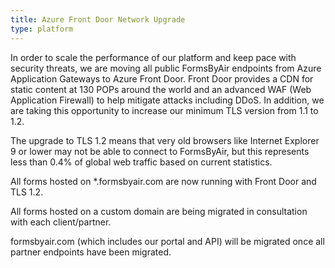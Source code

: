 ```yaml
---
title: Azure Front Door Network Upgrade
type: platform
---
```


In order to scale the performance of our platform and keep pace with security threats, we are moving all public FormsByAir endpoints from Azure Application Gateways to Azure Front Door. Front Door provides a CDN for static content at 130 POPs around the world and an advanced WAF (Web Application Firewall) to help mitigate attacks including DDoS. In addition, we are taking this opportunity to increase our minimum TLS version from 1.1 to 1.2.

The upgrade to TLS 1.2 means that very old browsers like Internet Explorer 9 or lower may not be able to connect to FormsByAir, but this represents less than 0.4% of global web traffic based on current statistics.

All forms hosted on *.formsbyair.com are now running with Front Door and TLS 1.2.

All forms hosted on a custom domain are being migrated in consultation with each client/partner.

formsbyair.com (which includes our portal and API) will be migrated once all partner endpoints have been migrated.